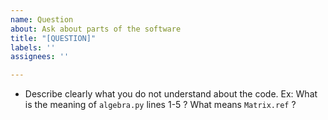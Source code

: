 ```yaml
---
name: Question
about: Ask about parts of the software
title: "[QUESTION]"
labels: ''
assignees: ''

---
```


* Describe clearly what you do not understand about the code. Ex: What is the meaning of `algebra.py` lines 1-5 ? What means `Matrix.ref` ?
